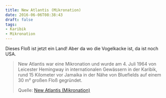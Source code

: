 ```yaml
---
title: New Atlantis (Mikronation)
date: 2016-06-06T08:38:43
draft: false
tags:
- Karibik
- Mikronation
---
```


Dieses Floß ist jetzt ein Land! Aber da wo die Vogelkacke ist, da ist noch
USA.

> New Atlantis war eine Mikronation und wurde am 4. Juli 1964 von Leicester
> Hemingway in internationalen Gewässern in der Karibik, rund 15 Kilometer
> vor Jamaika in der Nähe von Bluefields auf einem 30 m² großen Floß
> gegründet.
>
> Quelle: [New Atlantis (Mikronation)](https://de.wikipedia.org/wiki/New_Atlantis_(Mikronation))